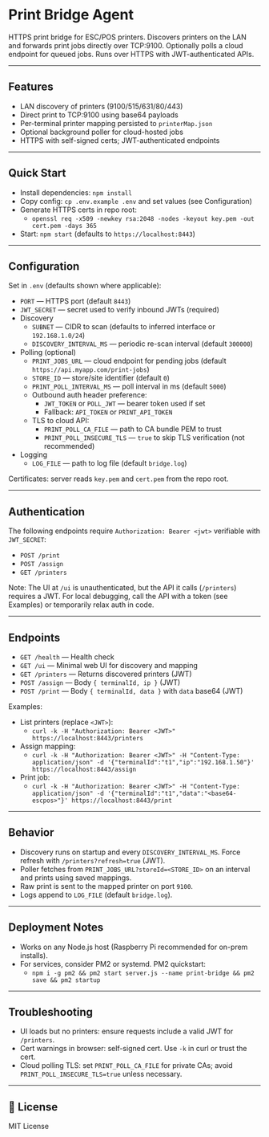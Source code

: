 # Print Bridge Agent

HTTPS print bridge for ESC/POS printers. Discovers printers on the LAN and forwards print jobs directly over TCP:9100. Optionally polls a cloud endpoint for queued jobs. Runs over HTTPS with JWT-authenticated APIs.

---

## Features

- LAN discovery of printers (9100/515/631/80/443)
- Direct print to TCP:9100 using base64 payloads
- Per-terminal printer mapping persisted to `printerMap.json`
- Optional background poller for cloud-hosted jobs
- HTTPS with self-signed certs; JWT-authenticated endpoints

---

## Quick Start

- Install dependencies: `npm install`
- Copy config: `cp .env.example .env` and set values (see Configuration)
- Generate HTTPS certs in repo root:
  - `openssl req -x509 -newkey rsa:2048 -nodes -keyout key.pem -out cert.pem -days 365`
- Start: `npm start` (defaults to `https://localhost:8443`)

---

## Configuration

Set in `.env` (defaults shown where applicable):

- `PORT` — HTTPS port (default `8443`)
- `JWT_SECRET` — secret used to verify inbound JWTs (required)
- Discovery
  - `SUBNET` — CIDR to scan (defaults to inferred interface or `192.168.1.0/24`)
  - `DISCOVERY_INTERVAL_MS` — periodic re-scan interval (default `300000`)
- Polling (optional)
  - `PRINT_JOBS_URL` — cloud endpoint for pending jobs (default `https://api.myapp.com/print-jobs`)
  - `STORE_ID` — store/site identifier (default `0`)
  - `PRINT_POLL_INTERVAL_MS` — poll interval in ms (default `5000`)
  - Outbound auth header preference:
    - `JWT_TOKEN` or `POLL_JWT` — bearer token used if set
    - Fallback: `API_TOKEN` or `PRINT_API_TOKEN`
  - TLS to cloud API:
    - `PRINT_POLL_CA_FILE` — path to CA bundle PEM to trust
    - `PRINT_POLL_INSECURE_TLS` — `true` to skip TLS verification (not recommended)
- Logging
  - `LOG_FILE` — path to log file (default `bridge.log`)

Certificates: server reads `key.pem` and `cert.pem` from the repo root.

---

## Authentication

The following endpoints require `Authorization: Bearer <jwt>` verifiable with `JWT_SECRET`:

- `POST /print`
- `POST /assign`
- `GET /printers`

Note: The UI at `/ui` is unauthenticated, but the API it calls (`/printers`) requires a JWT. For local debugging, call the API with a token (see Examples) or temporarily relax auth in code.

---

## Endpoints

- `GET /health` — Health check
- `GET /ui` — Minimal web UI for discovery and mapping
- `GET /printers` — Returns discovered printers (JWT)
- `POST /assign` — Body `{ terminalId, ip }` (JWT)
- `POST /print` — Body `{ terminalId, data }` with `data` base64 (JWT)

Examples:

- List printers (replace `<JWT>`):
  - `curl -k -H "Authorization: Bearer <JWT>" https://localhost:8443/printers`
- Assign mapping:
  - `curl -k -H "Authorization: Bearer <JWT>" -H "Content-Type: application/json" -d '{"terminalId":"t1","ip":"192.168.1.50"}' https://localhost:8443/assign`
- Print job:
  - `curl -k -H "Authorization: Bearer <JWT>" -H "Content-Type: application/json" -d '{"terminalId":"t1","data":"<base64-escpos>"}' https://localhost:8443/print`

---

## Behavior

- Discovery runs on startup and every `DISCOVERY_INTERVAL_MS`. Force refresh with `/printers?refresh=true` (JWT).
- Poller fetches from `PRINT_JOBS_URL?storeId=<STORE_ID>` on an interval and prints using saved mappings.
- Raw print is sent to the mapped printer on port `9100`.
- Logs append to `LOG_FILE` (default `bridge.log`).

---

## Deployment Notes

- Works on any Node.js host (Raspberry Pi recommended for on-prem installs).
- For services, consider PM2 or systemd. PM2 quickstart:
  - `npm i -g pm2 && pm2 start server.js --name print-bridge && pm2 save && pm2 startup`

---

## Troubleshooting

- UI loads but no printers: ensure requests include a valid JWT for `/printers`.
- Cert warnings in browser: self-signed cert. Use `-k` in curl or trust the cert.
- Cloud polling TLS: set `PRINT_POLL_CA_FILE` for private CAs; avoid `PRINT_POLL_INSECURE_TLS=true` unless necessary.

---

## 📄 License

MIT License
